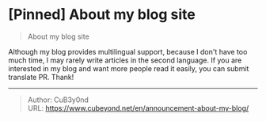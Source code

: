 # [Pinned] About my blog site


> About my blog site

<!--more-->

Although my blog provides multilingual support, because I don't have too much time,
I may rarely write articles in the second language. If you are interested in my blog
and want more people read it easily, you can submit translate PR. Thank!


---

> Author: CuB3y0nd  
> URL: https://www.cubeyond.net/en/announcement-about-my-blog/  

